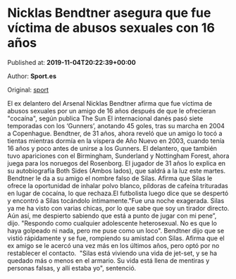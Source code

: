 
# Nicklas Bendtner asegura que fue víctima de abusos sexuales con 16 años

Published at: **2019-11-04T20:22:39+00:00**

Author: **Sport.es**

Original: [sport](https://www.sport.es/es/noticias/futbol-internacional/nicklas-bendtner-asegura-que-fue-victima-abusos-sexuales-con-anos-7714523)

El ex delantero del Arsenal Nicklas Bendtner afirma que fue víctima de abusos sexuales por un amigo de 16 años después de que le ofrecieran "cocaína", según publica The Sun
El internacional danés pasó siete temporadas con los ‘Gunners’, anotando 45 goles, tras su marcha en 2004 a Copenhague. Bendtner, de 31 años, ahora reveló que un amigo lo tocó a tientas mientras dormía en la víspera de Año Nuevo en 2003, cuando tenía 16 años y poco antes de unirse a los Gunners.
El delantero, que también tuvo apariciones con el Birmingham, Sunderland y Nottingham Forest, ahora juega para los noruegos del Rosenborg.
El jugador de 31 años lo explica en su autobiografía Both Sides (Ambos lados), que saldrá a la luz este martes.  Bendtner le da a su amigo el nombre falso de Silas.
Afirma que Silas le ofrece la oportunidad de inhalar polvo blanco, píldoras de cafeína trituradas en lugar de cocaína, lo que rechaza.El futbolista luego dice que se despertó y encontró a Silas tocándolo íntimamente."Fue una noche exagerada. Silas ya me ha visto con varias chicas, por lo que sabe que soy un tirador directo. Aún así, me despierto sabiendo que está a punto de jugar con mi pene&rdquor;, dijo.
"Respondo como cualquier adolescente heterosexual. No es que lo haya golpeado ni nada, pero me puse como un loco". Bendtner dijo que se vistió rápidamente y se fue, rompiendo su amistad con Silas.
Afirma que el ex amigo se le acercó una vez más en los últimos años, pero optó por no restablecer el contacto.  "Silas está viviendo una vida de jet-set, y se ha quedado más o menos en el armario. Su vida está llena de mentiras y personas falsas, y allí estaba yo", sentenció.

